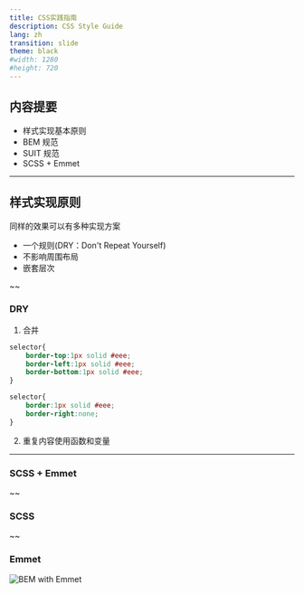 ```yaml
---
title: CSS实践指南
description: CSS Style Guide
lang: zh
transition: slide
theme: black
#width: 1280
#height: 720
---
```




## 内容提要

* 样式实现基本原则
* BEM 规范
* SUIT 规范
* SCSS + Emmet  

----

## 样式实现原则
同样的效果可以有多种实现方案

* 一个规则(DRY：Don't Repeat Yourself)
* 不影响周围布局
* 嵌套层次

~~

### DRY
1. 合并
```css
selector{
    border-top:1px solid #eee;
    border-left:1px solid #eee;
    border-bottom:1px solid #eee;
}
```
```css
selector{
    border:1px solid #eee;
    border-right:none;
}
```
2. 重复内容使用函数和变量


------------

### SCSS + Emmet

~~

### SCSS

~~
### Emmet

![BEM with Emmet](https://pawelgrzybek.com/photos/2015-10-17-3.gif)